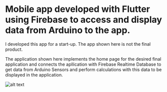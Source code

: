 # Mobile app developed with Flutter using Firebase to access and display data from Arduino to the app.

I developed this app for a start-up. The app shown here is not the final product.

The application shown here implements the home page for the desired final application and connects the apllication with Firebase Realtime Database to get 
data from Arduino Sensors and perform calculations with this data to be displayed in the application.

![alt text](https://github.com/Mberra6/Flutter-Firebase-App/TestImages/100%.jpg?raw=true)
